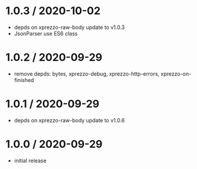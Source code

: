 1.0.3 / 2020-10-02
==================

  * depds on xprezzo-raw-body update to v1.0.3
  * JsonParser use ES6 class

1.0.2 / 2020-09-29
==================

  * remove depds: bytes, xprezzo-debug, xprezzo-http-errors, xprezzo-on-finished

1.0.1 / 2020-09-29
==================

  * depds on xprezzo-raw-body update to v1.0.6

1.0.0 / 2020-09-29
==================

  * initial release
